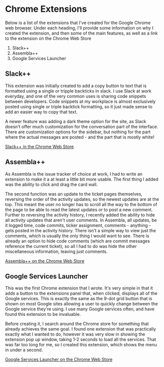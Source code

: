 # Chrome Extensions

Below is a list of the extensions that I've created for the Google Chrome web browser. Under each heading, I'll provide
some information on why I created the extension, and then some of the main features, as well as a link to the
extension on the Chrome Web Store

1. Slack++
2. Assembla++
3. Google Services Launcher

## Slack++
This extension was initially created to add a copy button to text that is formatted using a single or tripple
backticks in slack. I use Slack at work everyday, and one of the very common uses is sharing code
snippets between developers. Code snippets at my workplace is almost exclusively posted using single
or triple backtick formatting, so it just made sense to add an easier way to copy that text.
  
A newer feature was adding a dark theme option for the site, as Slack doesn't offer much customization
for the conversation part of the interface. There are customization options for the sidebar, but
nothing for the part where the actual messages are posted - and the part that is mostly white!

[Slack++ in the Chrome Web Store](​https://chrome.google.com/webstore/detail/slack%20%20/afmljfkhgiljmbopodcjdnkgmdmnhbpk)

## Assembla++
As Assembla is the issue tracker of choice at work, I had to write an extension to make it a at least a
little bit more usable. The first thing I added was the ability to click and drag the card wall.

The second
function was an update to the ticket pages themselves, reversing the order of the activity updates, so the newest
updates are at the top. This meant the user no longer has to scroll all the way to the bottom
of the page to be able to read the latest updates or to post a new comment. Further to reversing the activity history,
I recently added the ability to hide all activity updates that aren't user comments. In Assembla, all updates, be it
logged time, code commits, ticker assignment, comments - anything - gets posted in the activity history. There isn't
a simple way to view just the comments, which is usually the only thing I would want to see. There is already an option
to hide code comments (which are commit messages reference the current ticket), so all I had to do was hide the
other miscellaneous information, leaving just comments.

[Assembla++ on the Chrome Web Store](https://chrome.google.com/webstore/detail/assembla%20%20/amldmpeaminclbioeknmlaiefgcmjdla)

## Google Services Launcher
This was the first Chrome extension that I wrote. It's very simple in that it adds a button to the extensions panel that,
when clicked, displays all of the Google services. This is exactly the same as the 9-dot grid button that is shown
on most Google sites allowing a user to quickly change between the Google service they're using. I use many Google
services often, and have found this extension to be invaluable.

Before creating it, I search around the Chrome store for something that already achieves the same goal. I found one
extension that was practically exactly what I wanted to do, however it was very slow in showing the extension pop
up window, taking 1-2 seconds to load all the services. That was far too long for me, so I created this extension,
which shows the menu in under a second.

[Google Services Launcher on the Chrome Web Store](https://chrome.google.com/webstore/detail/google-services-launcher/pgmbbgdogjfgbnlcnfeoelfanbgaehma)
